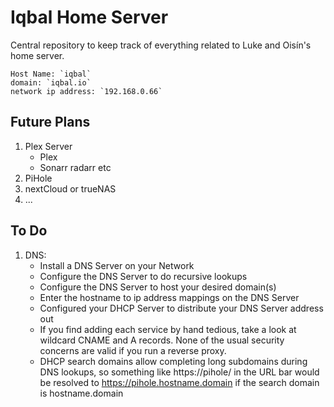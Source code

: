# Iqbal Home Server

Central repository to keep track of everything related to Luke and Oisín's home server.

```text
Host Name: `iqbal`
domain: `iqbal.io`
network ip address: `192.168.0.66`
```



## Future Plans

1. Plex Server
    - Plex
    - Sonarr radarr etc
2. PiHole
3. nextCloud or trueNAS
4. ...



## To Do
1. DNS:
    - Install a DNS Server on your Network
    - Configure the DNS Server to do recursive lookups
    - Configure the DNS Server to host your desired domain(s)
    - Enter the hostname to ip address mappings on the DNS Server
    - Configured your DHCP Server to distribute your DNS Server address out
    - If you find adding each service by hand tedious, take a look at wildcard CNAME and A records. None of the usual security concerns are valid if you run a reverse proxy.
    - DHCP search domains allow completing long subdomains during DNS lookups, so something like https://pihole/ in the URL bar would be resolved to https://pihole.hostname.domain if the search domain is hostname.domain